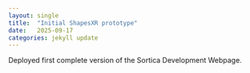 ```yaml
---
layout: single
title:  "Initial ShapesXR prototype"
date:   2025-09-17
categories: jekyll update
---
```


Deployed first complete version of the Sortica Development Webpage.

<img src="{{ site.url }}{{ site.baseurl }}/assets/posts/11-09_1.png" alt="" class="full">